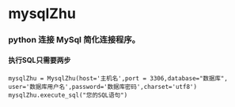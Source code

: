# mysqlZhu
### python 连接 MySql 简化连接程序。 
#### 执行SQL只需要两步 
```
mysqlZhu = MysqlZhu(host='主机名',port = 3306,database="数据库",
user='数据库用户名',password='数据库密码',charset='utf8') mysqlZhu.execute_sql("您的SQL语句")
```
